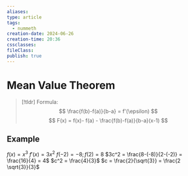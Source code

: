 ```yaml
---
aliases: 
type: article
tags:
  - nummeth
creation-date: 2024-06-26
creation-time: 20:36
cssclasses: 
fileClass: 
publish: true
---
```

# Mean Value Theorem
> [!tldr] Formula:
> $$
> \frac{f(b)-f(a)}{b-a} = f'(\epsilon)
> $$
> $$
> F(x) = f(x)- f(a) - \frac{f(b)-f(a)}{b-a}(x-1)
> $$

## Example
$f(x) = x^3$
$f'(x) = 3x^2$
$f(-2) = -8; f(2) = 8$
$3c^2 = \frac{8-(-8)}{2-(-2)} = \frac{16}{4} = 4$
$c^2 = \frac{4}{3}$
$c = \frac{2}{\sqrt{3}} = \frac{2 \sqrt{3}}{3}$